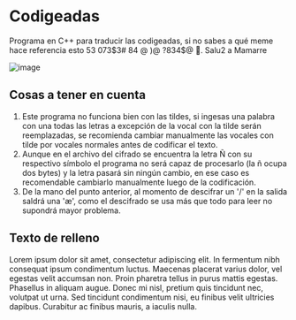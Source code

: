 # Codigeadas
Programa en C++ para traducir las codigeadas, si no sabes a qué meme hace referencia esto 53 073$3# 84 @ )@ ?834$@ 👀. 
Salu2 a Mamarre

![image](https://github.com/user-attachments/assets/535efd30-70b1-409d-8dfc-6917065ac553)


## Cosas a tener en cuenta
1. Este programa no funciona bien con las tildes, si ingesas una palabra con una todas las letras a excepción de la vocal con la tilde serán reemplazadas, se recomienda cambiar manualmente las vocales con tilde por vocales normales antes de codificar el texto.
2. Aunque en el archivo del cifrado se encuentra la letra Ñ con su respectivo símbolo el programa no será capaz de procesarlo (la ñ ocupa dos bytes) y la letra pasará sin ningún cambio, en ese caso es recomendable cambiarlo manualmente luego de la codificación.
3. De la mano del punto anterior, al momento de descifrar un '/' en la salida saldrá una 'æ', como el descifrado se usa más que todo para leer no supondrá mayor problema.

## Texto de relleno
Lorem ipsum dolor sit amet, consectetur adipiscing elit. In fermentum nibh consequat ipsum condimentum luctus. Maecenas placerat varius dolor, vel egestas velit accumsan non. Proin pharetra tellus in purus mattis egestas. Phasellus in aliquam augue. Donec mi nisl, pretium quis tincidunt nec, volutpat ut urna. Sed tincidunt condimentum nisi, eu finibus velit ultricies dapibus. Curabitur ac finibus mauris, a iaculis nulla. 
